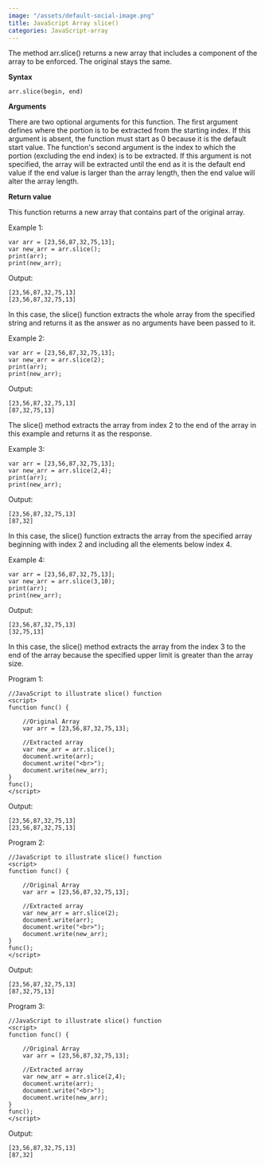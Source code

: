 ```yaml
---
image: "/assets/default-social-image.png"
title: JavaScript Array slice()
categories: JavaScript-array
---
```


The method arr.slice() returns a new array that includes a component of the array to be enforced. The original stays the same.

**Syntax**

`arr.slice(begin, end)`

**Arguments**

There are two optional arguments for this function. The first argument defines where the portion is to be extracted from the starting index. If this argument is absent, the function must start as 0 because it is the default start value. The function's second argument is the index to which the portion (excluding the end index) is to be extracted. If this argument is not specified, the array will be extracted until the end as it is the default end value if the end value is larger than the array length, then the end value will alter the array length.

**Return value**

This function returns a new array that contains part of the original array.

Example 1:

```
var arr = [23,56,87,32,75,13];
var new_arr = arr.slice();
print(arr);
print(new_arr);
```

Output:

```
[23,56,87,32,75,13]
[23,56,87,32,75,13]
```

In this case, the slice() function extracts the whole array from the specified string and returns it as the answer as no arguments have been passed to it.

Example 2:

```
var arr = [23,56,87,32,75,13];
var new_arr = arr.slice(2);
print(arr);
print(new_arr);
```

Output:

```
[23,56,87,32,75,13]
[87,32,75,13]
```

The slice() method extracts the array from index 2 to the end of the array in this example and returns it as the response.

Example 3:

```
var arr = [23,56,87,32,75,13];
var new_arr = arr.slice(2,4);
print(arr);
print(new_arr);
```

Output:

```
[23,56,87,32,75,13]
[87,32]
```

In this case, the slice() function extracts the array from the specified array beginning with index 2 and including all the elements below index 4.

Example 4:

```
var arr = [23,56,87,32,75,13];
var new_arr = arr.slice(3,10);
print(arr);
print(new_arr);
```

Output:

```
[23,56,87,32,75,13]
[32,75,13]
```

In this case, the slice() method extracts the array from the index 3 to the end of the array because the specified upper limit is greater than the array size.

Program 1:

```
//JavaScript to illustrate slice() function 
<script> 
function func() { 
  
    //Original Array 
    var arr = [23,56,87,32,75,13]; 
  
    //Extracted array 
    var new_arr = arr.slice(); 
    document.write(arr); 
    document.write("<br>"); 
    document.write(new_arr); 
} 
func(); 
</script> 
```

Output:

```
[23,56,87,32,75,13]
[23,56,87,32,75,13]
```

Program 2:

```
//JavaScript to illustrate slice() function 
<script> 
function func() { 
  
    //Original Array 
    var arr = [23,56,87,32,75,13]; 
  
    //Extracted array 
    var new_arr = arr.slice(2); 
    document.write(arr); 
    document.write("<br>"); 
    document.write(new_arr);  
} 
func(); 
</script> 
```

Output:

```
[23,56,87,32,75,13]
[87,32,75,13]
```

Program 3:

```
//JavaScript to illustrate slice() function 
<script> 
function func() { 
  
    //Original Array 
    var arr = [23,56,87,32,75,13]; 
  
    //Extracted array 
    var new_arr = arr.slice(2,4); 
    document.write(arr); 
    document.write("<br>"); 
    document.write(new_arr); 
} 
func(); 
</script> 
```

Output:

```
[23,56,87,32,75,13]
[87,32]
```